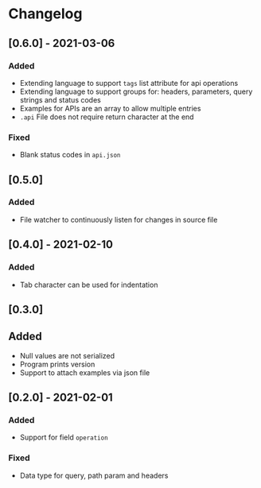# Changelog

## [0.6.0] - 2021-03-06
### Added
- Extending language to support `tags` list attribute for api operations 
- Extending language to support groups for: headers, parameters, query strings
  and status codes
- Examples for APIs are an array to allow multiple entries
- `.api` File does not require return character at the end
### Fixed
- Blank status codes in `api.json`

## [0.5.0]
### Added
- File watcher to continuously listen for changes in source file

## [0.4.0] - 2021-02-10
### Added
- Tab character can be used for indentation

## [0.3.0]
## Added
- Null values are not serialized
- Program prints version
- Support to attach examples via json file

## [0.2.0] - 2021-02-01
### Added
- Support for field `operation`
### Fixed
- Data type for query, path param and headers